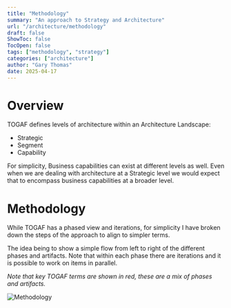 ```yaml
---
title: "Methodology"
summary: "An approach to Strategy and Architecture"
url: "/architecture/methodology"
draft: false
ShowToc: false
TocOpen: false
tags: ["methodology", "strategy"]
categories: ["architecture"]
author: "Gary Thomas"
date: 2025-04-17
---
```


# Overview

TOGAF defines levels of architecture within an Architecture Landscape:
- Strategic
- Segment
- Capability

For simplicity, Business capabilities can exist at different levels as well. Even when we are dealing with architecture at a Strategic level we would expect that to encompass business capabilities at a broader level.

# Methodology

While TOGAF has a phased view and iterations, for simplicity I have broken down the steps of the approach to align to simpler terms.

The idea being to show a simple flow from left to right of the different phases and artifacts. Note that within each phase there are iterations and it is possible to work on items in parallel.

*Note that key TOGAF terms are shown in red, these are a mix of phases and artifacts.*

![Methodology](/architecture/methodology/methodology.png)
